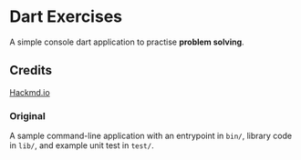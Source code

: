 # Dart Exercises
A simple console dart application to practise **problem solving**.

## Credits
[Hackmd.io](https://hackmd.io/@kuzmapetrovich/S1x90jWGP)

### Original
A sample command-line application with an entrypoint in `bin/`, library code
in `lib/`, and example unit test in `test/`.
